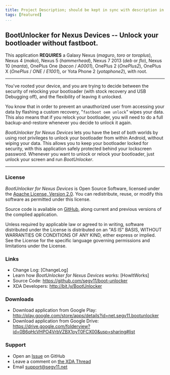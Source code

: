 ```yaml
---
title: Project Description; should be kept in sync with description in Admin pages
tags: [Featured]
...
```


## BootUnlocker for Nexus Devices -- Unlock your bootloader without fastboot. ##

This application **REQUIRES** a Galaxy Nexus (*maguro*, *toro* or
*toroplus*), Nexus 4 (*mako*), Nexus 5 (*hammerhead*), Nexus 7
2013 (*deb* or *flo*), Nexus 10 (*manta*), OnePlus One
(*bacon* / *A0001*), OnePlus 2 (*OnePlus2*), OnePlus X
(*OnePlus* / *ONE* / *E1001*), or Yota Phone 2 (*yotaphone2*), with root.

------------------------------------------------------------------------

You've rooted your device, and you are trying to decide between the
security of relocking your bootloader (with stock recovery and USB
Debugging off), and the flexibility of leaving it unlocked.

You know that in order to prevent an unauthorized user from accessing
your data by flashing a custom recovery, "`fastboot oem unlock`" wipes
your data. This also means that if you relock your bootloader, you will
need to do a full backup-and-restore whenever you decide to unlock it
again.

*BootUnlocker for Nexus Devices* lets you have the best of both
worlds by using root privileges to unlock your bootloader from within
Android, without wiping your data. This allows you to keep your
bootloader locked for security, with this application safely protected
behind your lockscreen password. Whenever you want to unlock or relock
your bootloader, just unlock your screen and run *BootUnlocker*.

------------------------------------------------------------------------

### License

*BootUnlocker for Nexus Devices* is Open Source Software, licensed under the
[Apache License, Version 2.0](http://www.apache.org/licenses/LICENSE-2.0.html).
You can redistribute, reuse, or modify this software as permitted under this
license.

Source code is available on
[GitHub](https://github.com/segv11/boot-unlocker),
along current and previous versions of the complied application.

Unless required by applicable law or agreed to in writing, software
distributed under the License is distributed on an "AS IS" BASIS,
WITHOUT WARRANTIES OR CONDITIONS OF ANY KIND, either express or implied.
See the License for the specific language governing permissions and
limitations under the License.

### Links

* Change Log: [ChangeLog]
* Learn how _BootUnlocker for Nexus Devices_ works: [HowItWorks]
* Source Code: <https://github.com/segv11/boot-unlocker>
* XDA Developers: <http://bit.ly/BootUnlocker>

### Downloads

* Download application from Google Play:
  <http://play.google.com/store/apps/details?id=net.segv11.bootunlocker>
* Download application from Google Drive:
  <https://drive.google.com/folderview?id=0B6qHcVHPO4VrbVZBX1oyT0FCX00&usp=sharing#list>

### Support

* Open an [Issue](https://github.com/segv11/boot-unlocker/issues) on GitHub
* Leave a comment on [the XDA Thread](http://bit.ly/BootUnlocker)
* Email [support@segv11.net](mailto://support@segv11.net)
